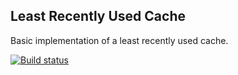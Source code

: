 ## Least Recently Used Cache

Basic implementation of a least recently used cache.

[![Build status](https://ci.appveyor.com/api/projects/status/49taan2jcwtos6b3?svg=true)](https://ci.appveyor.com/project/Daniel83141/concurrent-lru-cache)

